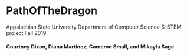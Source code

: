 # PathOfTheDragon
Appalachian State University Department of Computer Science S-STEM project Fall 2019

#### Courtney Dixon, Diana Martinez, Cameron Small, and Mikayla Sage
